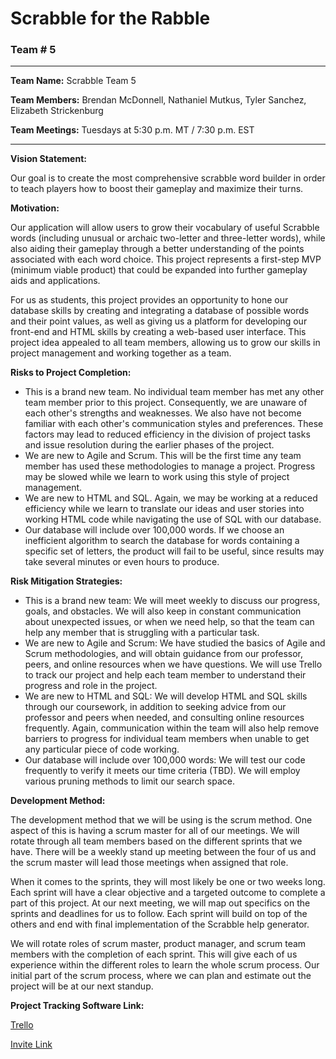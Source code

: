 # Scrabble for the Rabble

### Team # 5

------------

**Team Name:** Scrabble Team 5

**Team Members:** Brendan McDonnell, Nathaniel  Mutkus, Tyler Sanchez, Elizabeth Strickenburg

**Team Meetings:** Tuesdays at 5:30 p.m. MT / 7:30 p.m. EST

--------

**Vision Statement:**

Our goal is to create the most comprehensive scrabble word builder in order to teach players how to boost their gameplay and maximize their turns.

**Motivation:**

Our application will allow users to grow their vocabulary of useful Scrabble words (including unusual or archaic two-letter and three-letter words), while also aiding their gameplay through a better understanding of the points associated with each word choice. This project represents a first-step MVP (minimum viable product) that could be expanded into further gameplay aids and applications. 

For us as students, this project provides an opportunity to hone our database skills by creating and integrating a database of possible words and their point values, as well as giving us a platform for developing our front-end and HTML skills by creating a web-based user interface. This project idea appealed to all team members, allowing us to grow our skills in project management and working together as a team.  

**Risks to Project Completion:**

- This is a brand new team.  No individual team member has met any other team member prior to this project.  Consequently, we are unaware of each other's strengths and weaknesses.  We also have not become familiar with each other's communication styles and preferences.  These factors may lead to reduced efficiency in the division of project tasks and issue resolution during the earlier phases of the project.
- We are new to Agile and Scrum.  This will be the first time any team member has used these methodologies to manage a project.  Progress may be slowed while we learn to work using this style of project management.
- We are new to HTML and SQL.  Again, we may be working at a reduced efficiency while we learn to translate our ideas and user stories into working HTML code while navigating the use of SQL with our database.
- Our database will include over 100,000 words.  If we choose an inefficient algorithm to search the database for words containing a specific set of letters, the product will fail to be useful, since results may take several minutes or even hours to produce.

**Risk Mitigation Strategies:**

- This is a brand new team: We will meet weekly to discuss our progress, goals, and obstacles.  We will also keep in constant communication about unexpected issues, or when we need help, so that the team can help any member that is struggling with a particular task.
- We are new to Agile and Scrum: We have studied the basics of Agile and Scrum methodologies, and will obtain guidance from our professor, peers, and online resources when we have questions.  We will use Trello to track our project and help each team member to understand their progress and role in the project.
- We are new to HTML and SQL: We will develop HTML and SQL skills through our coursework, in addition to seeking advice from our professor and peers when needed, and consulting online resources frequently.  Again, communication within the team will also help remove barriers to progress for individual team members when unable to get any particular piece of code working.
- Our database will include over 100,000 words: We will test our code frequently to verify it meets our time criteria (TBD).  We will employ various pruning methods to limit our search space.

**Development Method:**

The development method that we will be using is the scrum method. One aspect of this is having a scrum master for all of our meetings. We will rotate through all team members based on the different sprints that we have. There will be a weekly stand up meeting between the four of us and the scrum master will lead those meetings when assigned that role. 

When it comes to the sprints, they will most likely be one or two weeks long. Each sprint will have a clear objective and a targeted outcome to complete a part of this project. At our next meeting, we will map out specifics on the sprints and deadlines for us to follow. Each sprint will build on top of the others and end with final implementation of the Scrabble help generator. 

We will rotate roles of scrum master, product manager, and scrum team members with the completion of each sprint. This will give each of us experience within the different roles to learn the whole scrum process. Our initial part of the scrum process, where we can plan and estimate out the project will be at our next standup. 

**Project Tracking Software Link:**

[Trello](https://trello.com/w/team513893909/home)

[Invite Link](https://trello.com/invite/team513893909/ATTI36ad33ea9eca3e8053ceee5f19c05c9aF3F05F7E) 
